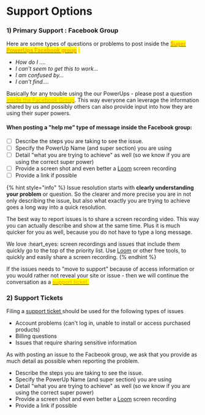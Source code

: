 # Support Options



### 1) Primary Support : Facebook Group

Here are some types of questions or problems to post inside the [<mark style="color:orange;">**Super PowerUps Facebook group**</mark>](https://www.facebook.com/groups/superpowerups) <mark style="color:orange;">**:**</mark>&#x20;

* _How do I ...._
* _I can't seem to get this to work..._
* _I am confused by..._
* _I can't find...._

Basically for any trouble using the our PowerUps - please post a question [<mark style="color:orange;">inside the Facebook Group</mark>](https://www.facebook.com/groups/superpowerups). This way everyone can leverage the information shared by us and possibly others can also provide input into how they are using their super powers.&#x20;

#### When posting a "help me" type of message inside the Facebook group:

* [ ] Describe the steps you are taking to see the issue.
* [ ] Specify the PowerUp Name (and super section) you are using
* [ ] Detail "what you are trying to achieve" as well (so we know if you are using the correct super power)
* [ ] Provide a screen shot and even better a [Loom](https://www.loom.com/) screen recording
* [ ] Provide a link if possible

{% hint style="info" %}
Issue resolution starts with **clearly understanding your problem** or question. So the clearer and more precise you are in not only describing the issue, but also what exactly you are trying to achieve goes a long way into a quick resolution.



The best way to report issues is to share a screen recording video. This way you can actually describe and show at the same time. Plus it is much quicker for you as well, because you do not have to type a long message.&#x20;



We love :heart\_eyes: screen recordings and issues that include them quickly go to the top of the priority list. Use [Loom](https://www.loom.com/) or other free tools, to quickly and easily share a screen recording.
{% endhint %}

If the issues needs to "move to support" because of access information or you would rather not reveal your site or issue - then we will continue the conversation as a [<mark style="color:orange;">support ticket.</mark>](https://httpssupport.superpowerups.com/)<mark style="color:orange;"></mark>

<mark style="color:orange;"></mark>

### 2) Support Tickets

Filing a [support ticket ](https://powerups.atlassian.net/servicedesk/customer/portal/1)should be used for the following types of issues

* Account problems (can't log in, unable to install or access purchased products)
* Billing questions
* Issues that require sharing sensitive information

As with posting an issue to the Facbeook group, we ask that you provide as much detail as possible when reporting the problem.

* Describe the steps you are taking to see the issue.
* Specify the PowerUp Name (and super section) you are using
* Detail "what you are trying to achieve" as well (so we know if you are using the correct super power)
* Provide a screen shot and even better a [Loom](https://www.loom.com/) screen recording
* Provide a link if possible
